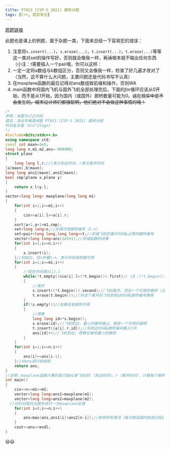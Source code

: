 ```yaml
---
title: P7913 [CSP-S 2021] 廊桥分配
tags: [C++, 题目笔记]
---
```

[原题链接](https://www.luogu.com.cn/problem/P7913)

此题也是课上的例题，属于杂题一类，下面来总结一下容易犯的错误：

1. 注意将```s.insert(...)```，```s.erase(...)```，```t.insert(...)```，```t.erase(...)```等等这一类对set的操作写好，否则就会像我一样，~~死活~~根本就不输出任何东西（小注：t需要插入一个pair哦，你可以这样：
2. 一定一定将a数组与b数组区分，否则又会像我一样，检查了好几遍才改对了（当然，这不算什么大问题，主要问题还是代码书写不认真）
3. 在maxplane函数的最后记得对ans数组做前缀和操作，否则WA
4. main函数中将国内飞机与国外飞机全部处理完后，下面的$for$循环应该从0开始，而不是从1开始，因为国内（或国外）廊桥数量可能为0。~~这在现实中是不会发生的。城市设计师们都很聪明，他们绝对不会做这种事情的哦！~~

```cpp
/*
声明：本题为订正代码 
题目：洛谷中难度绿题 P7913 [CSP-S 2021] 廊桥分配
时间复杂度：O(n^2logn)
*/ 
#include<bits/stdc++.h>
using namespace std;
const int maxn=1e5;
long long n,m1,m2,ans=-999999;
struct plane
{
	long long l,r;//l表示到达时间，r表示离开时间
}a[maxn],b[maxn];
long long ans1[maxn],ans2[maxn];
bool cmp(plane x,plane y)
{
	return x.l<y.l;
}
vector<long long> maxplane(long long m1)
{
	for(int i=1;i<=m1;i++)
	{
		cin>>a[i].l>>a[i].r;
	}
	sort(a+1,a+1+m1,cmp);
	set<long long>s;//存储可用廊桥编号（1-n） 
	set<pair<long long,long long>>t;//存储飞机的离开时间&占用的廊桥编号 
	vector<long long>ans(1e5+1);//存储函数的结果 
	for(int i=1;i<=n;i++)
	{
		s.insert(i);
	}//初始化，往s中塞1-n，表示所有廊桥都可用 
	for(int i=1;i<=m1;i++)
	{
		//现在时间是a[i].l
		while(!t.empty()&&a[i].l>(*t.begin()).first)//（注：(*t.begin()).first指的是离开的时间）
		{
			//离开 
			s.insert((*t.begin()).second);//飞机离开，添加一个可用的廊桥（注：(*t.begin()).second指的是占用的廊桥编号）
			t.erase(t.begin());//将这个离开的飞机的到达时间&廊桥编号删除 
		}
		if(!s.empty())//如果还有廊桥可用 
		{
			//停靠 
			long long id=*s.begin();
			s.erase(id);//飞机到达，最小的廊桥被占，删除一个可用的廊桥 
			t.insert({a[i].r,id});//将到达时间&廊桥编号塞入t中
			ans[id]++;//飞机到达，停靠在编号最小的廊桥
		}	
	}
	for(int i=1;i<=n;i++)
	{
		ans[i]+=ans[i-1];
	}//对ans进行前缀和 
	return ans;
}
//说明：maxplane函数计算的是已知m1架飞机的l（到达时间），r（离开时间），计算每个廊桥最多能停靠多少架飞机（不考虑国内与国外）
int main()
{
	cin>>n>>m1>>m2;
	vector<long long>ans1=maxplane(m1);
	vector<long long>ans2=maxplane(m2);
  //分别对国内与国外进行一次maxplane处理
	for(int i=0;i<=n;i++)
	{
		ans=max(ans,ans1[i]+ans2[n-i]);//枚举所有情况（每次假设国内航班分配i个廊桥，国际航班分配n-i个廊桥）ans打擂台取最大值即可
	}
	cout<<ans<<endl;
} 
```
:smiley::smiley:
